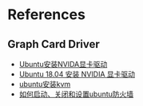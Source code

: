 # References

## Graph Card Driver

- [Ubuntu安装NVIDA显卡驱动](https://www.cnblogs.com/luofeel/p/8654964.html)
- [Ubuntu 18.04 安装 NVIDIA 显卡驱动](https://zhuanlan.zhihu.com/p/59618999)
- [ubuntu安装kvm](https://blog.csdn.net/alice66666/article/details/83303555)
- [如何启动、关闭和设置ubuntu防火墙](https://www.cnblogs.com/yuxuan007/p/8043419.html)